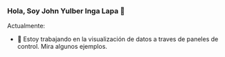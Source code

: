 ### Hola, Soy John Yulber Inga Lapa 👋

Actualmente:

- 🔭 Estoy trabajando en la visualización de datos a traves de paneles de control. Mira algunos ejemplos.

